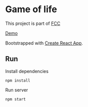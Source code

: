 # Game of life

This project is part of [FCC](https://www.freecodecamp.org/challenges/build-the-game-of-life)

[Demo](https://prohorova.github.io/game-of-life/)

Bootstrapped with [Create React App](https://github.com/facebookincubator/create-react-app).

## Run

Install dependencies

`npm install`

Run server

`npm start`